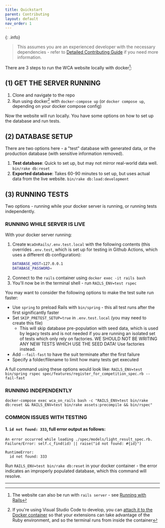 ```yaml
---
title: Quickstart
parent: Contributing
layout: default
nav_order: 1
---
```


{: .info}
> This assumes you are an experienced developer with the necessary dependencies - refer to [Detailed Contributing Guide](./detailed_contributing_guide) if you need more information.

There are 3 steps to run the WCA website locally with docker[^1]:

## (1) GET THE SERVER RUNNING
1. Clone and navigate to the repo
2. Run using docker[^2] with `docker-compose up` (or `docker compose up`, depending on your docker compose config)

Now the website will run locally. You have some options on how to set up the database and run tests.

## (2) DATABASE SETUP
There are two options here - a "test" database with generated data, or the production database (with sensitive information removed).
1. **Test database**: Quick to set up, but may not mirror real-world data well. `bin/rake db:reset`
2. **Exported database**: Takes 60-90 minutes to set up, but uses actual data from the live website. `bin/rake db:load:development`

## (3) RUNNING TESTS
Two options - running while your docker server is running, or running tests independently. 

### **RUNNING WHILE SERVER IS LIVE**
With your docker server running:
1. Create `WcaOnRails/.env.test.local` with the following contents (this overrides `.env.test`, which is set up for testing in Github Actions, which uses a different db configuration): 
    ```bash
    DATABASE_HOST=127.0.0.1
    DATABASE_PASSWORD=
    ```
1. Connect to the `rails` container using `docker exec -it rails bash`
2. You'll now be in the terminal shell - run `RAILS_ENV=test rspec` 

You may want to consider the following options to make the test suite run faster: 
- Use `spring` to preload Rails with `bin/spring` - this all test runs after the first significantly faster
- Set `SKIP_PRETEST_SETUP=true` in `.env.test.local` (you may need to create this file)
    - This will skip database pre-population with seed data, which is used by legacy tests and is not needed if you are running an isolated set of tests which only rely on factories. WE SHOULD NOT BE WRITING ANY NEW TESTS WHICH USE THE SEED DATA! Use factories instead.
- Add `--fail-fast` to have the suit terminate after the first failure
- Specify a folder/filename to limit how many tests get executed

A full command using these options would look like: `RAILS_ENV=test bin/spring rspec spec/features/register_for_competition_spec.rb --fail-fast`

### **RUNNING INDEPENDENTLY**
```
docker-compose exec wca_on_rails bash -c "RAILS_ENV=test bin/rake db:reset && RAILS_ENV=test bin/rake assets:precompile && bin/rspec"
```

### COMMON ISSUES WITH TESTING

#### 1. `id not found: 333`, full error output as follows: 
```
An error occurred while loading ./spec/models/light_result_spec.rb.
Failure/Error: self.c_find(id) || raise("id not found: #{id}")

RuntimeError:
  id not found: 333
```

Run `RAILS_ENV=test bin/rake db:reset` in your docker container - the error indicates an improperly populated database, which this command will resolve.


----

[^1]: The website can also be run with `rails server` - see [Running with Rails](/guides/running_with_rails)
[^2]: If you're using Visual Studio Code to develop, you can [attach it to the Docker container](https://code.visualstudio.com/docs/remote/containers) so that your extensions can take advantage of the Ruby environment, and so the terminal runs from inside the container
